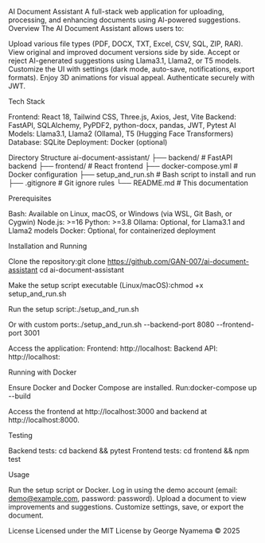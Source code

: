 AI Document Assistant
A full-stack web application for uploading, processing, and enhancing documents using AI-powered suggestions.
Overview
The AI Document Assistant allows users to:

Upload various file types (PDF, DOCX, TXT, Excel, CSV, SQL, ZIP, RAR).
View original and improved document versions side by side.
Accept or reject AI-generated suggestions using Llama3.1, Llama2, or T5 models.
Customize the UI with settings (dark mode, auto-save, notifications, export formats).
Enjoy 3D animations for visual appeal.
Authenticate securely with JWT.

Tech Stack

Frontend: React 18, Tailwind CSS, Three.js, Axios, Jest, Vite
Backend: FastAPI, SQLAlchemy, PyPDF2, python-docx, pandas, JWT, Pytest
AI Models: Llama3.1, Llama2 (Ollama), T5 (Hugging Face Transformers)
Database: SQLite
Deployment: Docker (optional)

Directory Structure
ai-document-assistant/
├── backend/              # FastAPI backend
├── frontend/             # React frontend
├── docker-compose.yml    # Docker configuration
├── setup_and_run.sh      # Bash script to install and run
├── .gitignore            # Git ignore rules
└── README.md             # This documentation

Prerequisites

Bash: Available on Linux, macOS, or Windows (via WSL, Git Bash, or Cygwin)
Node.js: >=16
Python: >=3.8
Ollama: Optional, for Llama3.1 and Llama2 models
Docker: Optional, for containerized deployment

Installation and Running

Clone the repository:git clone https://github.com/GAN-007/ai-document-assistant
cd ai-document-assistant


Make the setup script executable (Linux/macOS):chmod +x setup_and_run.sh


Run the setup script:./setup_and_run.sh

Or with custom ports:./setup_and_run.sh --backend-port 8080 --frontend-port 3001


Access the application:
Frontend: http://localhost:<frontend-port>
Backend API: http://localhost:<backend-port>



Running with Docker

Ensure Docker and Docker Compose are installed.
Run:docker-compose up --build


Access the frontend at http://localhost:3000 and backend at http://localhost:8000.

Testing

Backend tests: cd backend && pytest
Frontend tests: cd frontend && npm test

Usage

Run the setup script or Docker.
Log in using the demo account (email: demo@example.com, password: password).
Upload a document to view improvements and suggestions.
Customize settings, save, or export the document.

License
Licensed under the MIT License by George Nyamema © 2025
